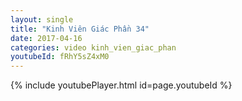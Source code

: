 ```yaml
---
layout: single
title: "Kinh Viên Giác Phần 34"
date: 2017-04-16
categories: video kinh_vien_giac_phan
youtubeId: fRhY5sZ4xM0
---
```


{% include youtubePlayer.html id=page.youtubeId %}